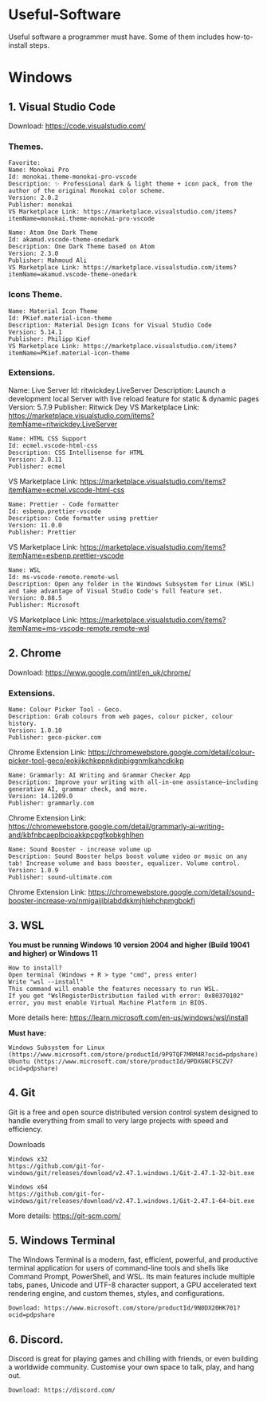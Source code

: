 # Useful-Software
Useful software a programmer must have. Some of them includes how-to-install steps.

# Windows

## 1. Visual Studio Code
Download: https://code.visualstudio.com/
### Themes.
    Favorite:
    Name: Monokai Pro
    Id: monokai.theme-monokai-pro-vscode
    Description: ✨ Professional dark & light theme + icon pack, from the author of the original Monokai color scheme.
    Version: 2.0.2
    Publisher: monokai
    VS Marketplace Link: https://marketplace.visualstudio.com/items?itemName=monokai.theme-monokai-pro-vscode

    Name: Atom One Dark Theme
    Id: akamud.vscode-theme-onedark
    Description: One Dark Theme based on Atom
    Version: 2.3.0
    Publisher: Mahmoud Ali
    VS Marketplace Link: https://marketplace.visualstudio.com/items?itemName=akamud.vscode-theme-onedark

### Icons Theme.
    Name: Material Icon Theme
    Id: PKief.material-icon-theme
    Description: Material Design Icons for Visual Studio Code
    Version: 5.14.1
    Publisher: Philipp Kief
    VS Marketplace Link: https://marketplace.visualstudio.com/items?itemName=PKief.material-icon-theme

### Extensions.
Name: Live Server
    Id: ritwickdey.LiveServer
    Description: Launch a development local Server with live reload feature for static & dynamic pages
    Version: 5.7.9
    Publisher: Ritwick Dey
VS Marketplace Link: https://marketplace.visualstudio.com/items?itemName=ritwickdey.LiveServer

    Name: HTML CSS Support
    Id: ecmel.vscode-html-css
    Description: CSS Intellisense for HTML
    Version: 2.0.11
    Publisher: ecmel
VS Marketplace Link: https://marketplace.visualstudio.com/items?itemName=ecmel.vscode-html-css

    Name: Prettier - Code formatter
    Id: esbenp.prettier-vscode
    Description: Code formatter using prettier
    Version: 11.0.0
    Publisher: Prettier
VS Marketplace Link: https://marketplace.visualstudio.com/items?itemName=esbenp.prettier-vscode

    Name: WSL
    Id: ms-vscode-remote.remote-wsl
    Description: Open any folder in the Windows Subsystem for Linux (WSL) and take advantage of Visual Studio Code's full feature set.
    Version: 0.88.5
    Publisher: Microsoft
VS Marketplace Link: https://marketplace.visualstudio.com/items?itemName=ms-vscode-remote.remote-wsl

## 2. Chrome
Download: https://www.google.com/intl/en_uk/chrome/
### Extensions.
    Name: Colour Picker Tool - Geco.
    Description: Grab colours from web pages, colour picker, colour history.
    Version: 1.0.10
    Publisher: geco-picker.com
Chrome Extension Link: https://chromewebstore.google.com/detail/colour-picker-tool-geco/eokjikchkppnkdipbiggnmlkahcdkikp

    Name: Grammarly: AI Writing and Grammar Checker App
    Description: Improve your writing with all-in-one assistance—including generative AI, grammar check, and more.
    Version: 14.1209.0
    Publisher: grammarly.com
Chrome Extension Link: https://chromewebstore.google.com/detail/grammarly-ai-writing-and/kbfnbcaeplbcioakkpcpgfkobkghlhen

    Name: Sound Booster - increase volume up
    Description: Sound Booster helps boost volume video or music on any tab! Increase volume and bass booster, equalizer. Volume control.
    Version: 1.0.9
    Publisher: sound-ultimate.com
Chrome Extension Link: https://chromewebstore.google.com/detail/sound-booster-increase-vo/nmigaijibiabddkkmjhlehchpmgbokfj

## 3. WSL
**You must be running Windows 10 version 2004 and higher (Build 19041 and higher) or Windows 11**
    
    How to install? 
    Open terminal (Windows + R > type "cmd", press enter)
    Write "wsl --install"
    This command will enable the features necessary to run WSL.
    If you get "WslRegisterDistribution failed with error: 0x80370102" error, you must enable Virtual Machine Platform in BIOS.
    
More details here: https://learn.microsoft.com/en-us/windows/wsl/install

**Must have:** 
    
    Windows Subsystem for Linux (https://www.microsoft.com/store/productId/9P9TQF7MRM4R?ocid=pdpshare)
    Ubuntu (https://www.microsoft.com/store/productId/9PDXGNCFSCZV?ocid=pdpshare)

## 4. Git
Git is a free and open source distributed version control system designed to handle everything from small to very large projects with speed and efficiency.

Downloads

    Windows x32
    https://github.com/git-for-windows/git/releases/download/v2.47.1.windows.1/Git-2.47.1-32-bit.exe

    Windows x64
    https://github.com/git-for-windows/git/releases/download/v2.47.1.windows.1/Git-2.47.1-64-bit.exe

More details: https://git-scm.com/

## 5. Windows Terminal
The Windows Terminal is a modern, fast, efficient, powerful, and productive terminal application for users of command-line tools and shells like Command Prompt, PowerShell, and WSL. Its main features include multiple tabs, panes, Unicode and UTF-8 character support, a GPU accelerated text rendering engine, and custom themes, styles, and configurations.

    Download: https://www.microsoft.com/store/productId/9N0DX20HK701?ocid=pdpshare

## 6. Discord.
Discord is great for playing games and chilling with friends, or even building a worldwide community. Customise your own space to talk, play, and hang out.

    Download: https://discord.com/
